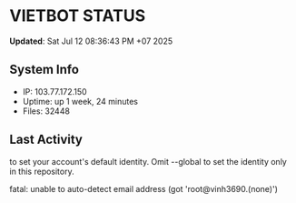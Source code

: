 # VIETBOT STATUS
**Updated**: Sat Jul 12 08:36:43 PM +07 2025

## System Info
- IP: 103.77.172.150
- Uptime: up 1 week, 24 minutes
- Files: 32448

## Last Activity

to set your account's default identity.
Omit --global to set the identity only in this repository.

fatal: unable to auto-detect email address (got 'root@vinh3690.(none)')
